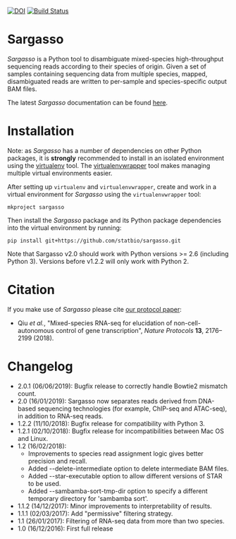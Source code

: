[![DOI](https://zenodo.org/badge/DOI/10.5281/zenodo.597578.svg)](https://doi.org/10.5281/zenodo.597578)
[![Build Status](https://travis-ci.org/statbio/Sargasso.svg?branch=master)](https://travis-ci.org/statbio/Sargasso)

Sargasso
========

*Sargasso* is a Python tool to disambiguate mixed-species high-throughput sequencing reads according to their species of origin. Given a set of samples containing sequencing data from multiple species, mapped, disambiguated reads are written to per-sample and species-specific output BAM files.

The latest *Sargasso* documentation can be found [here](http://statbio.github.io/Sargasso/).

Installation
============

Note: as *Sargasso* has a number of dependencies on other Python packages, it is **strongly** recommended to install in an isolated environment using the [virtualenv](http://virtualenv.readthedocs.org/en/latest/index.html>) tool. The [virtualenvwrapper](http://virtualenvwrapper.readthedocs.org/en/latest/install.html>) tool makes managing multiple virtual environments easier.

After setting up ``virtualenv`` and ``virtualenvwrapper``, create and work in a virtual environment for *Sargasso* using the ``virtualenvwrapper`` tool:

```
mkproject sargasso
```

Then install the *Sargasso* package and its Python package dependencies into the virtual environment by running:

```
pip install git+https://github.com/statbio/sargasso.git
```

Note that Sargasso v2.0 should work with Python versions >= 2.6 (including Python 3). Versions before v1.2.2 will only work with Python 2.

Citation
========

If you make use of *Sargasso* please cite [our protocol paper](https://www.nature.com/articles/s41596-018-0029-2):

* Qiu *et al.*, "Mixed-species RNA-seq for elucidation of non-cell-autonomous control of gene transcription", *Nature Protocols* **13**, 2176–2199 (2018).

Changelog
=========

* 2.0.1 (06/06/2019): Bugfix release to correctly handle Bowtie2 mismatch count.
* 2.0 (16/01/2019): Sargasso now separates reads derived from DNA-based sequencing technologies (for example, ChIP-seq and ATAC-seq), in addition to RNA-seq reads.
* 1.2.2 (11/10/2018): Bugfix release for compatibility with Python 3.
* 1.2.1 (02/10/2018): Bugfix release for incompatibilities between Mac OS and Linux.
* 1.2 (16/02/2018): 
    - Improvements to species read assignment logic gives better precision and recall.
    - Added --delete-intermediate option to delete intermediate BAM files.
    - Added --star-executable option to allow different versions of STAR to be used.
    - Added --sambamba-sort-tmp-dir option to specify a different temporary directory for 'sambamba sort'.
* 1.1.2 (14/12/2017): Minor improvements to interpretability of results.
* 1.1.1 (02/03/2017): Add "permissive" filtering strategy.
* 1.1 (26/01/2017): Filtering of RNA-seq data from more than two species.
* 1.0 (16/12/2016): First full release
